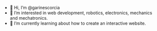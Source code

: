 - 👋 Hi, I’m @garinescorcia
- 👀 I’m interested in web development, robotics, electronics, mechanics and mechatronics.
- 🌱 I’m currently learning about how to create an interactive website.

<!---
garinescorcia/garinescorcia is a ✨ special ✨ repository because its `README.md` (this file) appears on your GitHub profile.
You can click the Preview link to take a look at your changes.
--->
